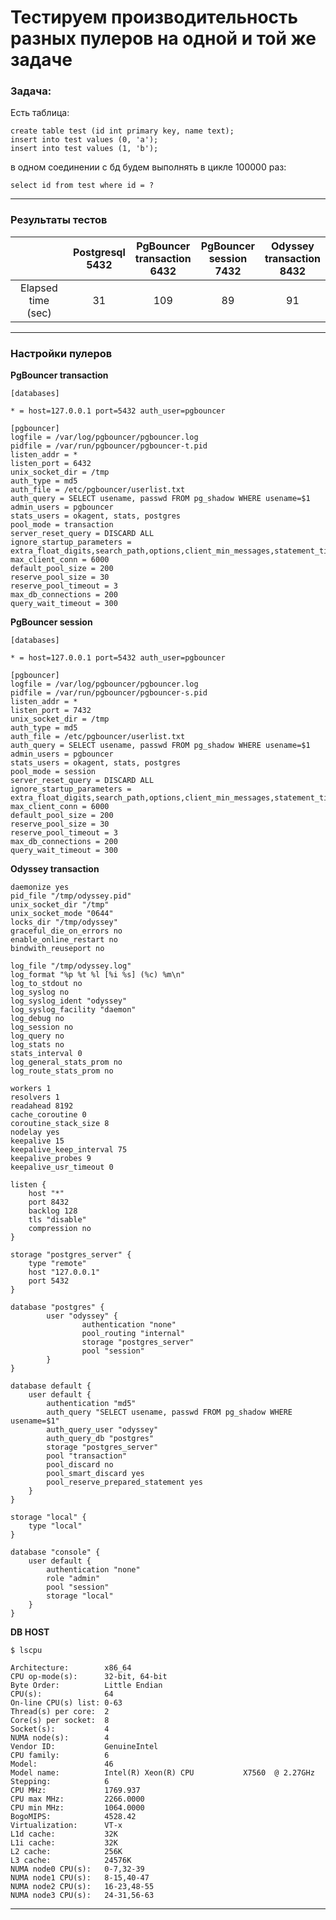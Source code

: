 # Тестируем производительность разных пулеров на одной и той же задаче

### Задача:

Есть таблица:
```roomsql
create table test (id int primary key, name text);
insert into test values (0, 'a');
insert into test values (1, 'b');
```
в одном соединении с бд будем выполнять в цикле 100000 раз:
```roomsql
select id from test where id = ?
```

---

### Результаты тестов

|                        | Postgresql<br/>5432 | PgBouncer<br/>transaction<br/>6432 | PgBouncer<br/>session<br/>7432 | Odyssey<br/>transaction<br/>8432 |
|:----------------------:|:-------------------:|:----------------------------------:|:------------------------------:|:--------------------------------:|
| Elapsed time<br/>(sec) |         31          |                109                 |               89               |                91                |


---

### Настройки пулеров

**PgBouncer transaction**

```
[databases]

* = host=127.0.0.1 port=5432 auth_user=pgbouncer

[pgbouncer]
logfile = /var/log/pgbouncer/pgbouncer.log
pidfile = /var/run/pgbouncer/pgbouncer-t.pid
listen_addr = *
listen_port = 6432
unix_socket_dir = /tmp
auth_type = md5
auth_file = /etc/pgbouncer/userlist.txt
auth_query = SELECT usename, passwd FROM pg_shadow WHERE usename=$1
admin_users = pgbouncer
stats_users = okagent, stats, postgres
pool_mode = transaction
server_reset_query = DISCARD ALL
ignore_startup_parameters = extra_float_digits,search_path,options,client_min_messages,statement_timeout
max_client_conn = 6000
default_pool_size = 200
reserve_pool_size = 30
reserve_pool_timeout = 3
max_db_connections = 200
query_wait_timeout = 300
```

**PgBouncer session**

```
[databases]

* = host=127.0.0.1 port=5432 auth_user=pgbouncer

[pgbouncer]
logfile = /var/log/pgbouncer/pgbouncer.log
pidfile = /var/run/pgbouncer/pgbouncer-s.pid
listen_addr = *
listen_port = 7432
unix_socket_dir = /tmp
auth_type = md5
auth_file = /etc/pgbouncer/userlist.txt
auth_query = SELECT usename, passwd FROM pg_shadow WHERE usename=$1
admin_users = pgbouncer
stats_users = okagent, stats, postgres
pool_mode = session
server_reset_query = DISCARD ALL
ignore_startup_parameters = extra_float_digits,search_path,options,client_min_messages,statement_timeout
max_client_conn = 6000
default_pool_size = 200
reserve_pool_size = 30
reserve_pool_timeout = 3
max_db_connections = 200
query_wait_timeout = 300
```
**Odyssey transaction**

```
daemonize yes
pid_file "/tmp/odyssey.pid"
unix_socket_dir "/tmp"
unix_socket_mode "0644"
locks_dir "/tmp/odyssey"
graceful_die_on_errors no
enable_online_restart no
bindwith_reuseport no

log_file "/tmp/odyssey.log"
log_format "%p %t %l [%i %s] (%c) %m\n"
log_to_stdout no
log_syslog no
log_syslog_ident "odyssey"
log_syslog_facility "daemon"
log_debug no
log_session no
log_query no
log_stats no
stats_interval 0
log_general_stats_prom no
log_route_stats_prom no

workers 1
resolvers 1
readahead 8192
cache_coroutine 0
coroutine_stack_size 8
nodelay yes
keepalive 15
keepalive_keep_interval 75
keepalive_probes 9
keepalive_usr_timeout 0

listen {
	host "*"
	port 8432
	backlog 128
	tls "disable"
	compression no
}

storage "postgres_server" {
	type "remote"
	host "127.0.0.1"
	port 5432
}

database "postgres" {
        user "odyssey" {
                authentication "none"
                pool_routing "internal"
                storage "postgres_server"
                pool "session"
        }
}

database default {
	user default {
		authentication "md5"
		auth_query "SELECT usename, passwd FROM pg_shadow WHERE usename=$1"
		auth_query_user "odyssey"
		auth_query_db "postgres"
		storage "postgres_server"
		pool "transaction"
		pool_discard no
		pool_smart_discard yes
		pool_reserve_prepared_statement yes
	}
}

storage "local" {
	type "local"
}

database "console" {
	user default {
		authentication "none"
		role "admin"
		pool "session"
		storage "local"
	}
}
```

**DB HOST**

```shell
$ lscpu

Architecture:        x86_64
CPU op-mode(s):      32-bit, 64-bit
Byte Order:          Little Endian
CPU(s):              64
On-line CPU(s) list: 0-63
Thread(s) per core:  2
Core(s) per socket:  8
Socket(s):           4
NUMA node(s):        4
Vendor ID:           GenuineIntel
CPU family:          6
Model:               46
Model name:          Intel(R) Xeon(R) CPU           X7560  @ 2.27GHz
Stepping:            6
CPU MHz:             1769.937
CPU max MHz:         2266.0000
CPU min MHz:         1064.0000
BogoMIPS:            4528.42
Virtualization:      VT-x
L1d cache:           32K
L1i cache:           32K
L2 cache:            256K
L3 cache:            24576K
NUMA node0 CPU(s):   0-7,32-39
NUMA node1 CPU(s):   8-15,40-47
NUMA node2 CPU(s):   16-23,48-55
NUMA node3 CPU(s):   24-31,56-63
```

---